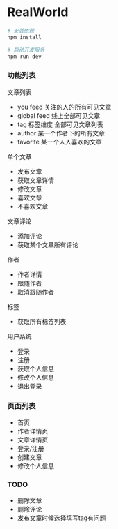 # RealWorld

```sh
# 安装依赖
npm install

# 启动开发服务
npm run dev
```

### 功能列表

文章列表
- you feed  关注的人的所有可见文章
- global feed 线上全部可见文章
- tag   标签维度 全部可见文章列表  
- author  某一个作者下的所有文章
- favorite 某一个人人喜欢的文章
  
单个文章

- 发布文章
- 获取文章详情
- 修改文章
- 喜欢文章
- 不喜欢文章

文章评论
- 添加评论
- 获取某个文章所有评论

作者
- 作者详情
- 跟随作者
- 取消跟随作者
  

标签
- 获取所有标签列表

用户系统
- 登录
- 注册
- 获取个人信息
- 修改个人信息
- 退出登录

### 页面列表
- 首页
- 作者详情页
- 文章详情页
- 登录/注册
- 创建文章
- 修改个人信息


### TODO
- 删除文章
- 删除评论
- 发布文章时候选择填写tag有问题